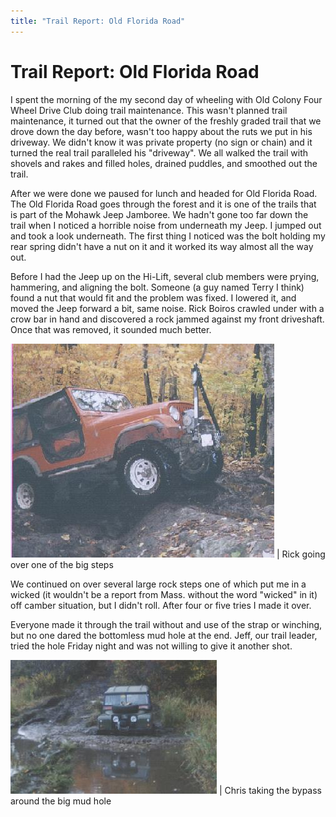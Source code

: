 ```yaml
---
title: "Trail Report: Old Florida Road"
---
```

# Trail Report: Old Florida Road

I spent the morning of the my second day of wheeling with Old Colony Four Wheel Drive Club doing trail maintenance. This wasn't planned trail maintenance, it turned out that the owner of the freshly graded trail that we drove down the day before, wasn't too happy about the ruts we put in his driveway. We didn't know it was private property (no sign or chain) and it turned the real trail paralleled his "driveway". We all walked the trail with shovels and rakes and filled holes, drained puddles, and smoothed out the trail. 

After we were done we paused for lunch and headed for Old Florida Road. The Old Florida Road goes through the forest and it is one of the trails that is part of the Mohawk Jeep Jamboree. We hadn't gone too far down the trail when I noticed a horrible noise from underneath my Jeep. I jumped out and took a look underneath. The first thing I noticed was the bolt holding my rear spring didn't have a nut on it and it worked its way almost all the way out. 

Before I had the Jeep up on the Hi-Lift, several club members were prying, hammering, and aligning the bolt. Someone (a guy named Terry I think) found a nut that would fit and the problem was fixed. I lowered it, and moved the Jeep forward a bit, same noise. Rick Boiros crawled under with a crow bar in hand and discovered a rock jammed against my front driveshaft. Once that was removed, it sounded much better. 

![](/img/terry/trail/rick_savoy.jpg) |  Rick going over one of the big steps   
  
We continued on over several large rock steps one of which put me in a wicked (it wouldn't be a report from Mass. without the word "wicked" in it) off camber situation, but I didn't roll. After four or five tries I made it over. 

Everyone made it through the trail without and use of the strap or winching, but no one dared the bottomless mud hole at the end. Jeff, our trail leader, tried the hole Friday night and was not willing to give it another shot. 

![](/img/terry/trail/chris_mud.jpg) |  Chris taking the bypass around the big mud hole